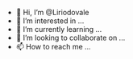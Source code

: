 - 👋 Hi, I’m @Liriodovale
- 👀 I’m interested in ...
- 🌱 I’m currently learning ...
- 💞️ I’m looking to collaborate on ...
- 📫 How to reach me ...

<!---
Liriodovale/Liriodovale is a ✨ special ✨ repository because its `README.md` (this file) appears on your GitHub profile.
You can click the Preview link to take a look at your changes.
--->
